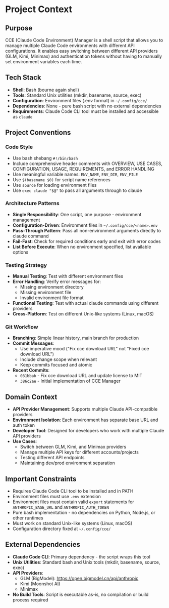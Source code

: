 # Project Context

## Purpose
CCE (Claude Code Environment) Manager is a shell script that allows you to manage multiple Claude Code environments with different API configurations. It enables easy switching between different API providers (GLM, Kimi, Minimax) and authentication tokens without having to manually set environment variables each time.

## Tech Stack
- **Shell**: Bash (bourne again shell)
- **Tools**: Standard Unix utilities (mkdir, basename, source, exec)
- **Configuration**: Environment files (.env format) in `~/.config/cce/`
- **Dependencies**: None - pure bash script with no external dependencies
- **Requirements**: Claude Code CLI tool must be installed and accessible as `claude`

## Project Conventions

### Code Style
- Use bash shebang `#!/bin/bash`
- Include comprehensive header comments with OVERVIEW, USE CASES, CONFIGURATION, USAGE, REQUIREMENTS, and ERROR HANDLING
- Use meaningful variable names: `ENV_NAME`, `ENV_DIR`, `ENV_FILE`
- Use `$(basename $0)` for script name references
- Use `source` for loading environment files
- Use `exec claude "$@"` to pass all arguments through to claude

### Architecture Patterns
- **Single Responsibility**: One script, one purpose - environment management
- **Configuration-Driven**: Environment files in `~/.config/cce/<name>.env`
- **Pass-Through Pattern**: Pass all non-environment arguments directly to claude command
- **Fail-Fast**: Check for required conditions early and exit with error codes
- **List Before Execute**: When no environment specified, list available options

### Testing Strategy
- **Manual Testing**: Test with different environment files
- **Error Handling**: Verify error messages for:
  - Missing environment directory
  - Missing environment file
  - Invalid environment file format
- **Functional Testing**: Test with actual claude commands using different providers
- **Cross-Platform**: Test on different Unix-like systems (Linux, macOS)

### Git Workflow
- **Branching**: Simple linear history, main branch for production
- **Commit Messages**:
  - Use imperative mood ("Fix cce download URL" not "Fixed cce download URL")
  - Include change scope when relevant
  - Keep commits focused and atomic
- **Recent Commits**:
  - `031bbab` - Fix cce download URL and update license to MIT
  - `386c2ae` - Initial implementation of CCE Manager

## Domain Context
- **API Provider Management**: Supports multiple Claude API-compatible providers
- **Environment Isolation**: Each environment has separate base URL and auth token
- **Developer Tool**: Designed for developers who work with multiple Claude API providers
- **Use Cases**:
  - Switch between GLM, Kimi, and Minimax providers
  - Manage multiple API keys for different accounts/projects
  - Testing different API endpoints
  - Maintaining dev/prod environment separation

## Important Constraints
- Requires Claude Code CLI tool to be installed and in PATH
- Environment files must use `.env` extension
- Environment files must contain valid `export` statements for `ANTHROPIC_BASE_URL` and `ANTHROPIC_AUTH_TOKEN`
- Pure bash implementation - no dependencies on Python, Node.js, or other runtimes
- Must work on standard Unix-like systems (Linux, macOS)
- Configuration directory fixed at `~/.config/cce/`

## External Dependencies
- **Claude Code CLI**: Primary dependency - the script wraps this tool
- **Unix Utilities**: Standard bash and Unix tools (mkdir, basename, source, exec)
- **API Providers**:
  - GLM (BigModel): https://open.bigmodel.cn/api/anthropic
  - Kimi (Moonshot AI)
  - Minimax
- **No Build Tools**: Script is executable as-is, no compilation or build process required
